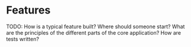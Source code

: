 # Features

TODO: How is a typical feature built? Where should someone start? What are the principles of the different parts of the core application? How are tests written?
